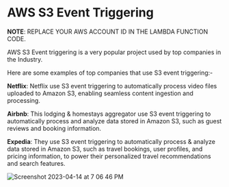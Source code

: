 # AWS S3 Event Triggering

**NOTE**: REPLACE YOUR AWS ACCOUNT ID IN THE LAMBDA FUNCTION CODE.

AWS S3 Event triggering is a very popular project used by top companies in the Industry.

Here are some examples of top companies that use S3 event triggering:-

**Netflix**: Netflix use S3 event triggering to automatically process video files uploaded to Amazon S3, enabling seamless content ingestion and processing.

**Airbnb**: This lodging & homestays aggregator use S3 event triggering to automatically process and analyze data stored in Amazon S3, such as guest reviews and booking information.

**Expedia**: They use S3 event triggering to automatically process & analyze data stored in Amazon S3, such as travel bookings, user profiles, and pricing information, to power their personalized travel recommendations and search features.


![Screenshot 2023-04-14 at 7 06 46 PM](https://user-images.githubusercontent.com/43399466/232058778-a7299e9b-9892-471c-a05d-14d773b5b333.png)
